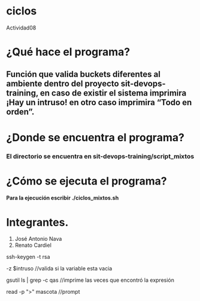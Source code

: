 # ciclos

Actividad08

# ¿Qué hace el programa?

## Función que valida buckets diferentes al ambiente dentro del proyecto sit-devops-training, en caso de existir el sistema imprimira ¡Hay un intruso! en otro caso imprimira “Todo en orden”.
# ¿Donde se encuentra el programa?
### El directorio se encuentra en sit-devops-training/script_mixtos

# ¿Cómo se ejecuta el programa?

#### Para la ejecución escribir ./ciclos_mixtos.sh

# Integrantes.

1. José Antonio Nava
2. Renato Cardiel

ssh-keygen -t rsa

-z $intruso //valida si la variable esta vacia

 gsutil ls | grep -c qas //imprime las veces que encontró la expresión

 read -p ">" mascota //prompt 
   



